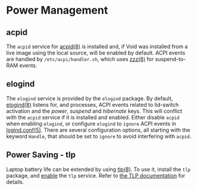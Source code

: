 # Power Management

## acpid

The `acpid` service for [acpid(8)](https://man.voidlinux.org/acpid.8) is
installed and, if Void was installed from a live image using the local source,
will be enabled by default. ACPI events are handled by `/etc/acpi/handler.sh`,
which uses [zzz(8)](https://man.voidlinux.org/zzz.8) for suspend-to-RAM events.

## elogind

The `elogind` service is provided by the `elogind` package. By default,
[elogind(8)](https://man.voidlinux.org/elogind.8) listens for, and processes,
ACPI events related to lid-switch activation and the *power*, *suspend* and
*hibernate* keys. This will conflict with the `acpid` service if it is installed
and enabled. Either disable `acpid` when enabling `elogind`, or configure
`elogind` to `ignore` ACPI events in
[logind.conf(5)](https://man.voidlinux.org/logind.conf.5). There are several
configuration options, all starting with the keyword `Handle`, that should be
set to `ignore` to avoid interfering with `acpid`.

## Power Saving - tlp

Laptop battery life can be extended by using
[tlp(8)](https://man.voidlinux.org/tlp.8). To use it, install the `tlp` package,
and [enable](./services/index.md#enabling-services) the `tlp` service. Refer to
[the TLP documentation](https://linrunner.de/tlp/) for details.
